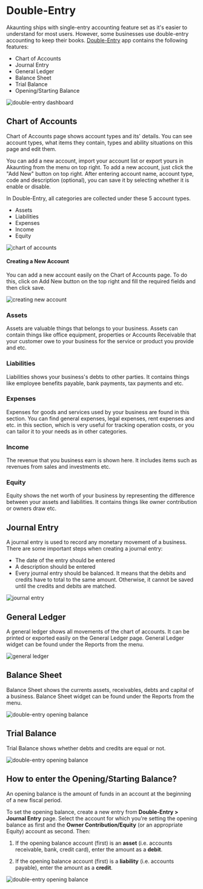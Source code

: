 Double-Entry
============

Akaunting ships with single-entry accounting feature set as it's easier to understand for most users. However, some businesses use double-entry accounting to keep their books. [Double-Entry](https://akaunting.com/apps/double-entry) app contains the following features:

- Chart of Accounts
- Journal Entry
- General Ledger
- Balance Sheet
- Trial Balance
- Opening/Starting Balance

![double-entry dashboard](_images/double-entry-dashboard.gif)

## Chart of Accounts

Chart of Accounts page shows account types and its' details. You can see account types, what items they contain, types and ability situations on this page and edit them.

You can add a new account, import your account list or export yours in Akaunting from the menu on top right. To add a new account, just click the "Add New" button on top right. After entering account name, account type, code and description (optional), you can save it by selecting whether it is enable or disable.

In Double-Entry, all categories are collected under these 5 account types.

- Assets
- Liabilities
- Expenses
- Income
- Equity

![chart of accounts](_images/double-entry-chart-of-accounts-show.gif)

#### Creating a New Account

You can add a new account easily on the Chart of Accounts page. To do this, click on Add New button on the top right and fill the required fields and then click save.

![creating new account](_images/double-entry-creating-new-account.gif)

### Assets

Assets are valuable things that belongs to your business. Assets can contain things like office equipment, properties or Accounts Receivable that your customer owe to your business for the service or product you provide and etc.

### Liabilities

Liabilities shows your business's debts to other parties. It contains things like employee benefits payable, bank payments, tax payments and etc.

### Expenses

Expenses for goods and services used by your business are found in this section. You can find general expenses, legal expenses, rent expenses and etc. in this section, which is very useful for tracking operation costs, or you can tailor it to your needs as in other categories.

### Income

The revenue that you business earn is shown here. It includes items such as revenues from sales and investments etc.

### Equity

Equity shows the net worth of your business by representing the difference between your assets and liabilities. It contains things like owner contribution or owners draw etc.

## Journal Entry

A journal entry is used to record any monetary movement of a business. There are some important steps when creating a journal entry:

- The date of the entry should be entered
- A description should be entered
- Every journal entry should be balanced. It means that the debits and credits have to total to the same amount. Otherwise, it cannot be saved until the credits and debits are matched.

![journal entry](_images/double-entry-journal-entry.gif)

## General Ledger

A general ledger shows all movements of the chart of accounts. It can be printed or exported easily on the General Ledger page. General Ledger widget can be found under the Reports from the menu.

![general ledger](_images/double-entry-general-ledger.gif)

## Balance Sheet

Balance Sheet shows the currents assets, receivables, debts and capital of a business. Balance Sheet widget can be found under the Reports from the menu.

![double-entry opening balance](_images/double-entry-balance-sheet.gif)

## Trial Balance

Trial Balance shows whether debts and credits are equal or not.

![double-entry opening balance](_images/double-entry-trial-balance.gif)

## How to enter the Opening/Starting Balance?

An opening balance is the amount of funds in an account at the beginning of a new fiscal period.

To set the opening balance, create a new entry from **Double-Entry > Journal Entry** page. Select the account for which you're setting the opening balance as first and the **Owner Contribution/Equity** (or an appropriate Equity) account as second. Then:

1. If the opening balance account (first) is an **asset** (i.e. accounts receivable, bank, credit card), enter the amount as a **debit**.

2. If the opening balance account (first) is a **liability** (i.e. accounts payable), enter the amount as a **credit**.

![double-entry opening balance](_images/double-entry-opening-starting-balance.gif)
